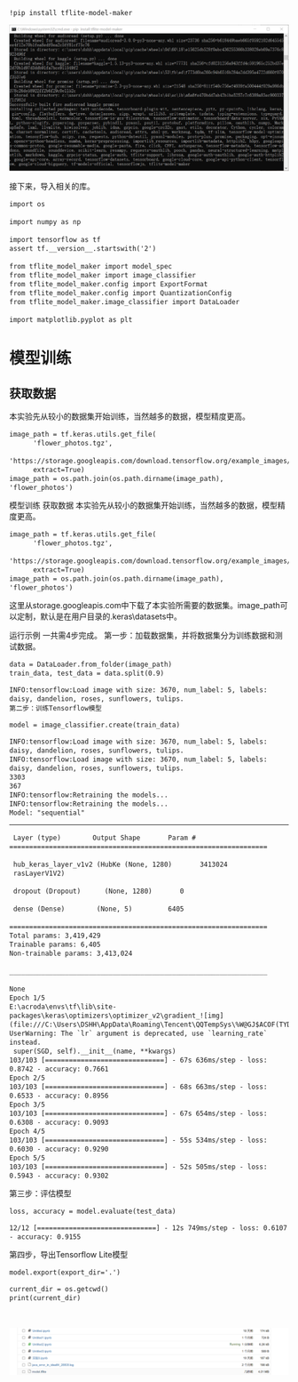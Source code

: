 ```
!pip install tflite-model-maker
```

![jpg4](https://github.com/curry030drw/web/blob/master/%E5%AE%9E%E9%AA%8C5.1/%E6%96%B0%E5%BB%BA%E6%96%87%E4%BB%B6%E5%A4%B9/jpg1.png)

接下来，导入相关的库。

```
import os

import numpy as np

import tensorflow as tf
assert tf.__version__.startswith('2')

from tflite_model_maker import model_spec
from tflite_model_maker import image_classifier
from tflite_model_maker.config import ExportFormat
from tflite_model_maker.config import QuantizationConfig
from tflite_model_maker.image_classifier import DataLoader

import matplotlib.pyplot as plt
```

# 模型训练

## 获取数据

本实验先从较小的数据集开始训练，当然越多的数据，模型精度更高。

```
image_path = tf.keras.utils.get_file(
      'flower_photos.tgz',
      'https://storage.googleapis.com/download.tensorflow.org/example_images/flower_photos.tgz',
      extract=True)
image_path = os.path.join(os.path.dirname(image_path), 'flower_photos')
```

模型训练
获取数据
本实验先从较小的数据集开始训练，当然越多的数据，模型精度更高。

```
image_path = tf.keras.utils.get_file(
      'flower_photos.tgz',
      'https://storage.googleapis.com/download.tensorflow.org/example_images/flower_photos.tgz',
      extract=True)
image_path = os.path.join(os.path.dirname(image_path), 'flower_photos')

```

这里从storage.googleapis.com中下载了本实验所需要的数据集。image_path可以定制，默认是在用户目录的.keras\datasets中。

运行示例
一共需4步完成。
第一步：加载数据集，并将数据集分为训练数据和测试数据。

```
data = DataLoader.from_folder(image_path)
train_data, test_data = data.split(0.9)
```

```
INFO:tensorflow:Load image with size: 3670, num_label: 5, labels: daisy, dandelion, roses, sunflowers, tulips.
第二步：训练Tensorflow模型
```

```
model = image_classifier.create(train_data)
```

```
INFO:tensorflow:Load image with size: 3670, num_label: 5, labels: daisy, dandelion, roses, sunflowers, tulips.
INFO:tensorflow:Load image with size: 3670, num_label: 5, labels: daisy, dandelion, roses, sunflowers, tulips.
3303
367
INFO:tensorflow:Retraining the models...
INFO:tensorflow:Retraining the models...
Model: "sequential"
```


_________________________________________________________________
```
 Layer (type)        Output Shape       Param #  
=================================================================

 hub_keras_layer_v1v2 (HubKe (None, 1280)       3413024  
 rasLayerV1V2)                          
                                 
 dropout (Dropout)      (None, 1280)       0     
                                 
 dense (Dense)        (None, 5)         6405   
                                 
=================================================================
Total params: 3,419,429
Trainable params: 6,405
Non-trainable params: 3,413,024

_________________________________________________________________

None
Epoch 1/5
E:\acroda\envs\tf\lib\site-packages\keras\optimizers\optimizer_v2\gradient_![img](file:///C:\Users\DSHH\AppData\Roaming\Tencent\QQTempSys\%W@GJ$ACOF(TYDYECOKVDYB.png)descent.py:108: UserWarning: The `lr` argument is deprecated, use `learning_rate` instead.
 super(SGD, self).__init__(name, **kwargs)
103/103 [==============================] - 67s 636ms/step - loss: 0.8742 - accuracy: 0.7661
Epoch 2/5
103/103 [==============================] - 68s 663ms/step - loss: 0.6533 - accuracy: 0.8956
Epoch 3/5
103/103 [==============================] - 67s 654ms/step - loss: 0.6308 - accuracy: 0.9093
Epoch 4/5
103/103 [==============================] - 55s 534ms/step - loss: 0.6030 - accuracy: 0.9290
Epoch 5/5
103/103 [==============================] - 52s 505ms/step - loss: 0.5943 - accuracy: 0.9302
```



第三步：评估模型

```
loss, accuracy = model.evaluate(test_data)
```

```
12/12 [==============================] - 12s 749ms/step - loss: 0.6107 - accuracy: 0.9155
```


第四步，导出Tensorflow Lite模型

```
model.export(export_dir='.')
```

```
current_dir = os.getcwd()
print(current_dir)



```

![jp4](https://github.com/curry030drw/web/blob/master/%E5%AE%9E%E9%AA%8C5.1/%E6%96%B0%E5%BB%BA%E6%96%87%E4%BB%B6%E5%A4%B9/jp4.png)
